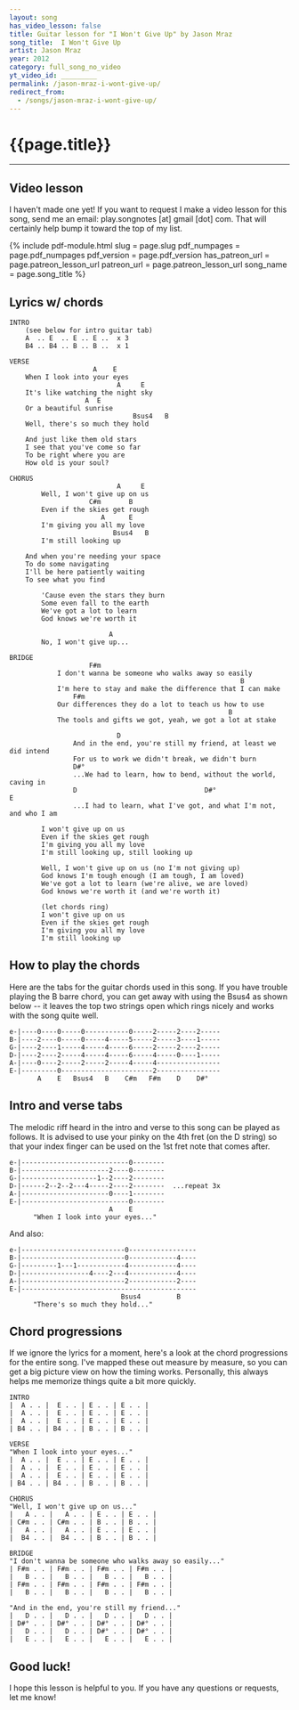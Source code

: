```yaml
---
layout: song
has_video_lesson: false
title: Guitar lesson for "I Won't Give Up" by Jason Mraz
song_title:  I Won't Give Up
artist: Jason Mraz
year: 2012
category: full_song_no_video
yt_video_id: _________
permalink: /jason-mraz-i-wont-give-up/
redirect_from:
  - /songs/jason-mraz-i-wont-give-up/
---
```


<h1>{{page.title}}</h1>
<hr />

## Video lesson

I haven't made one yet! If you want to request I make a video lesson for this song, send me an email: play.songnotes [at] gmail [dot] com. That will certainly help bump it toward the top of my list.



{% include pdf-module.html
     slug = page.slug
     pdf_numpages = page.pdf_numpages
     pdf_version = page.pdf_version
     has_patreon_url = page.patreon_lesson_url
     patreon_url = page.patreon_lesson_url
     song_name = page.song_title %}



## Lyrics w/ chords

    INTRO
        (see below for intro guitar tab)
        A  .. E  .. E .. E ..  x 3
        B4 .. B4 .. B .. B ..  x 1

    VERSE
                         A    E
        When I look into your eyes
                               A     E
        It's like watching the night sky
                       A  E
        Or a beautiful sunrise
                                   Bsus4   B
        Well, there's so much they hold

        And just like them old stars
        I see that you've come so far
        To be right where you are
        How old is your soul?

    CHORUS
                               A     E
            Well, I won't give up on us
                        C#m       B
            Even if the skies get rough
                           A      E
            I'm giving you all my love
                              Bsus4   B
            I'm still looking up

        And when you're needing your space
        To do some navigating
        I'll be here patiently waiting
        To see what you find

            'Cause even the stars they burn
            Some even fall to the earth
            We've got a lot to learn
            God knows we're worth it

                             A
            No, I won't give up...

    BRIDGE
                        F#m
                I don't wanna be someone who walks away so easily
                                                              B
                I'm here to stay and make the difference that I can make
                    F#m
                Our differences they do a lot to teach us how to use
                                                           B
                The tools and gifts we got, yeah, we got a lot at stake

                               D
                    And in the end, you're still my friend, at least we did intend
                    For us to work we didn't break, we didn't burn
                    D#°
                    ...We had to learn, how to bend, without the world, caving in
                    D                                D#°                          E
                    ...I had to learn, what I've got, and what I'm not, and who I am

            I won't give up on us
            Even if the skies get rough
            I'm giving you all my love
            I'm still looking up, still looking up

            Well, I won't give up on us (no I'm not giving up)
            God knows I'm tough enough (I am tough, I am loved)
            We've got a lot to learn (we're alive, we are loved)
            God knows we're worth it (and we're worth it)

            (let chords ring)
            I won't give up on us
            Even if the skies get rough
            I'm giving you all my love
            I'm still looking up

## How to play the chords

Here are the tabs for the guitar chords used in this song. If you have trouble playing the B barre chord, you can get away with using the Bsus4 as shown below -- it leaves the top two strings open which rings nicely and works with the song quite well.

    e-|----0----0-----0-----------0-----2-----2----2-----
    B-|----2----0-----0-----4-----5-----2-----3----1-----
    G-|----2----1-----4-----4-----6-----2-----2----2-----
    D-|----2----2-----4-----4-----6-----4-----0----1-----
    A-|----0----2-----2-----2-----4-----4----------------
    E-|---------0-----------------------2----------------
           A    E   Bsus4   B    C#m   F#m    D    D#°

## Intro and verse tabs

The melodic riff heard in the intro and verse to this song can be played as follows. It is advised to use your pinky on the 4th fret (on the D string) so that your index finger can be used on the 1st fret note that comes after.

    e-|---------------------------0--------
    B-|----------------------2----0--------
    G-|-------------------1--2----2--------
    D-|------2--2--2---4-----2----2--------  ...repeat 3x
    A-|----------------------0----1--------
    E-|---------------------------0--------
                             A    E
          "When I look into your eyes..."  

And also:

    e-|--------------------------0-----------------
    B-|--------------------------0------------4----
    G-|---------1---1------------4------------4----
    D-|-----------------4----2---4------------4----
    A-|--------------------------2------------2----
    E-|--------------------------------------------
                                Bsus4         B
          "There's so much they hold..."

## Chord progressions

If we ignore the lyrics for a moment, here's a look at the chord progressions for the entire song. I've mapped these out measure by measure, so you can get a big picture view on how the timing works. Personally, this always helps me memorize things quite a bit more quickly.

    INTRO
    |  A . . |  E . . | E . . | E . . |
    |  A . . |  E . . | E . . | E . . |
    |  A . . |  E . . | E . . | E . . |
    | B4 . . | B4 . . | B . . | B . . |

    VERSE
    "When I look into your eyes..."
    |  A . . |  E . . | E . . | E . . |
    |  A . . |  E . . | E . . | E . . |
    |  A . . |  E . . | E . . | E . . |
    | B4 . . | B4 . . | B . . | B . . |

    CHORUS
    "Well, I won't give up on us..."
    |   A . . |   A . . | E . . | E . . |
    | C#m . . | C#m . . | B . . | B . . |
    |   A . . |   A . . | E . . | E . . |
    |  B4 . . |  B4 . . | B . . | B . . |

    BRIDGE
    "I don't wanna be someone who walks away so easily..."
    | F#m . . | F#m . . | F#m . . | F#m . . |
    |   B . . |   B . . |   B . . |   B . . |
    | F#m . . | F#m . . | F#m . . | F#m . . |
    |   B . . |   B . . |   B . . |   B . . |

    "And in the end, you're still my friend..."
    |   D . . |   D . . |   D . . |   D . . |
    | D#° . . | D#° . . | D#° . . | D#° . . |
    |   D . . |   D . . | D#° . . | D#° . . |
    |   E . . |   E . . |   E . . |   E . . |

## Good luck!

I hope this lesson is helpful to you. If you have any questions or requests, let me know!
